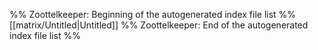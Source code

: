 %% Zoottelkeeper: Beginning of the autogenerated index file list  %%
 [[matrix/Untitled|Untitled]]
%% Zoottelkeeper: End of the autogenerated index file list  %%
